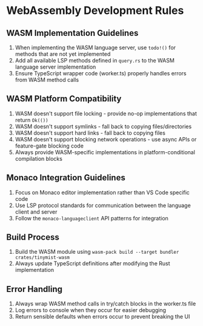 # WebAssembly Development Rules

## WASM Implementation Guidelines

1. When implementing the WASM language server, use `todo!()` for methods that are not yet implemented
2. Add all available LSP methods defined in `query.rs` to the WASM language server implementation
3. Ensure TypeScript wrapper code (worker.ts) properly handles errors from WASM method calls

## WASM Platform Compatibility

1. WASM doesn't support file locking - provide no-op implementations that return `Ok(())`
2. WASM doesn't support symlinks - fall back to copying files/directories
3. WASM doesn't support hard links - fall back to copying files  
4. WASM doesn't support blocking network operations - use async APIs or feature-gate blocking code
5. Always provide WASM-specific implementations in platform-conditional compilation blocks

## Monaco Integration Guidelines 

1. Focus on Monaco editor implementation rather than VS Code specific code
2. Use LSP protocol standards for communication between the language client and server
3. Follow the `monaco-languageclient` API patterns for integration

## Build Process

1. Build the WASM module using `wasm-pack build --target bundler crates/tinymist-wasm`
2. Always update TypeScript definitions after modifying the Rust implementation

## Error Handling

1. Always wrap WASM method calls in try/catch blocks in the worker.ts file
2. Log errors to console when they occur for easier debugging
3. Return sensible defaults when errors occur to prevent breaking the UI
